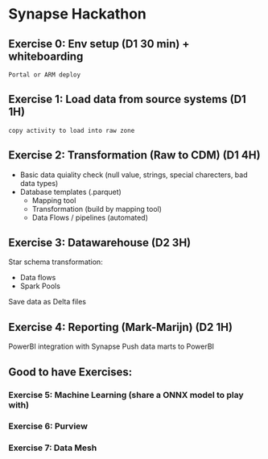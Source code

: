 # Synapse Hackathon

## Exercise 0: Env setup (D1 30 min) + whiteboarding
    Portal or ARM deploy

## Exercise 1: Load data from source systems (D1 1H)
    copy activity to load into raw zone

## Exercise 2: Transformation (Raw to CDM) (D1 4H)
 
  - Basic data quiality check (null value, strings, special charecters, bad data types) 
  - Database templates (.parquet)
     - Mapping tool
     - Transformation (build by mapping tool) 
     - Data Flows / pipelines (automated)
 
  
## Exercise 3: Datawarehouse (D2 3H)
   Star schema transformation:
   <ul> 
    <li> Data flows
    <li> Spark Pools
    </ul>
    Save data as Delta files
    
## Exercise 4: Reporting (Mark-Marijn) (D2 1H)
  PowerBI integration with Synapse
  Push data marts to PowerBI
  
## Good to have Exercises:
### Exercise 5: Machine Learning (share a ONNX model to play with)
### Exercise 6: Purview
### Exercise 7: Data Mesh

